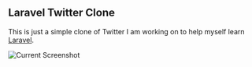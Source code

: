 ## Laravel Twitter Clone

This is just a simple clone of Twitter I am working on to help myself learn [Laravel](http://laravel.com/).

![Current Screenshot](http://i.imgur.com/vKSRq7h.png "Current Screenshot")